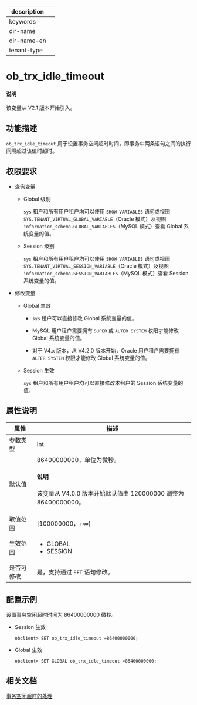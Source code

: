 |description||
|---|---|
|keywords||
|dir-name||
|dir-name-en||
|tenant-type||

# ob_trx_idle_timeout

<main id="notice" type='explain'>
  <h4>说明</h4>
  <p>该变量从 V2.1 版本开始引入。</p>
</main>

## 功能描述

`ob_trx_idle_timeout` 用于设置事务空闲超时时间，即事务中两条语句之间的执行间隔超过该值时超时。

## 权限要求

* 查询变量

  * Global 级别

    `sys` 租户和所有用户租户均可以使用 `SHOW VARIABLES` 语句或视图 `SYS.TENANT_VIRTUAL_GLOBAL_VARIABLE`（Oracle 模式）及视图 `information_schema.GLOBAL_VARIABLES`（MySQL 模式）查看 Global 系统变量的值。

  * Session 级别

    `sys` 租户和所有用户租户均可以使用 `SHOW VARIABLES` 语句或视图 `SYS.TENANT_VIRTUAL_SESSION_VARIABLE`（Oracle 模式）及视图 `information_schema.SESSION_VARIABLES`（MySQL 模式）查看 Session 系统变量的值。

* 修改变量

  * Global 生效

    * `sys` 租户可以直接修改 Global 系统变量的值。
  
    * MySQL 用户租户需要拥有 `SUPER` 或 `ALTER SYSTEM` 权限才能修改 Global 系统变量的值。

    * 对于 V4.x 版本，从 V4.2.0 版本开始，Oracle 用户租户需要拥有 `ALTER SYSTEM` 权限才能修改 Global 系统变量的值。

  * Session 生效

    `sys` 租户和所有用户租户均可以直接修改本租户的 Session 系统变量的值。

## 属性说明

| **属性**  |      **描述**            |
|-----------|--------------------------|
| 参数类型    | Int                     |
| 默认值      | 86400000000，单位为微秒。 <main id="notice" type='explain'><h4>说明</h4><p>该变量从 V4.0.0 版本开始默认值由 120000000 调整为 86400000000。</p></main>    |
| 取值范围    | [100000000，+∞)         |
| 生效范围    | <ul><li>GLOBAL</li><li>SESSION</li></ul>     |
| 是否可修改  | 是，支持通过 `SET` 语句修改。|

## 配置示例

设置事务空闲超时时间为 86400000000 微秒。

* Session 生效

  ```shell
  obclient> SET ob_trx_idle_timeout =86400000000;
  ```

* Global 生效

  ```shell
  obclient> SET GLOBAL ob_trx_idle_timeout =86400000000;
  ```

## 相关文档

[事务空闲超时的处理](../../../../300.develop/200.application-development-of-oracle-mode/700.application-error-handling-specification-and-common-error-solutions-of-oracle-mode/200.common-errors-and-solutions-of-oracle-mode/200.transaction-idle-timeout-with-error-code-ora-24761-of-oracle-mode.md)
